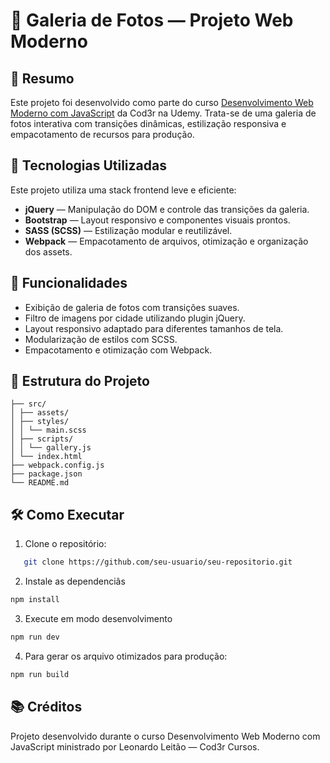 # 📸 Galeria de Fotos — Projeto Web Moderno


## 📓 Resumo 
Este projeto foi desenvolvido como parte do curso [Desenvolvimento Web Moderno com JavaScript](https://www.udemy.com/course/curso-web/) da Cod3r na Udemy. Trata-se de uma galeria de fotos interativa com transições dinâmicas, estilização responsiva e empacotamento de recursos para produção.

## 🚀 Tecnologias Utilizadas

Este projeto utiliza uma stack frontend leve e eficiente:

- **jQuery** — Manipulação do DOM e controle das transições da galeria.
- **Bootstrap** — Layout responsivo e componentes visuais prontos.
- **SASS (SCSS)** — Estilização modular e reutilizável.
- **Webpack** — Empacotamento de arquivos, otimização e organização dos assets.

## 🎯 Funcionalidades

- Exibição de galeria de fotos com transições suaves.
- Filtro de imagens por cidade utilizando plugin jQuery.
- Layout responsivo adaptado para diferentes tamanhos de tela.
- Modularização de estilos com SCSS.
- Empacotamento e otimização com Webpack.

## 📁 Estrutura do Projeto
```
├── src/ 
│ ├── assets/ 
│ ├── styles/ 
│ │ └── main.scss 
│ ├── scripts/ 
│ │ └── gallery.js 
│ └── index.html 
├── webpack.config.js 
├── package.json 
└── README.md
```

## 🛠️ Como Executar

1. Clone o repositório:
```bash
   git clone https://github.com/seu-usuario/seu-repositorio.git
```
2. Instale as dependenciâs
```bash
npm install
```
3. Execute em modo desenvolvimento
```bash
npm run dev
```
4. Para gerar os arquivo otimizados para produção:
```bash
npm run build
```

## 📚 Créditos

Projeto desenvolvido durante o curso Desenvolvimento Web Moderno com JavaScript ministrado por Leonardo Leitão — Cod3r Cursos.